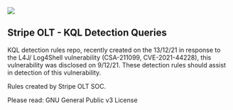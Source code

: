 ![](https://stripeolt.com/wp-content/uploads/stripeolt.svg) 
## Stripe OLT - KQL Detection Queries
KQL detection rules repo, recently created on the 13/12/21 in response to the L4J/ Log4Shell vulnerability (CSA-211099, CVE-2021-44228), this vulnerability was disclosed on 9/12/21. These detection rules should assist in detection of this vulnerability. 

Rules created by Stripe OLT SOC.

Please read: GNU General Public v3 License
